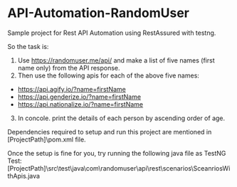 # API-Automation-RandomUser
Sample project for Rest API Automation using RestAssured with testng.

So the task is:
1. Use https://randomuser.me/api/ and make a list of five names (first name only) from the API response.
2. Then use the following apis for each of the above five names:
* https://api.agify.io/?name=firstName
* https://api.genderize.io/?name=firstName
* https://api.nationalize.io/?name=firstName
3. In concole. print the details of each person by ascending order of age.

Dependencies required to setup and run this project are mentioned in [ProjectPath]\pom.xml file.

Once the setup is fine for you, try running the following java file as TestNG Test:
[ProjectPath]\src\test\java\com\randomuser\api\rest\scenarios\SceanriosWithApis.java


